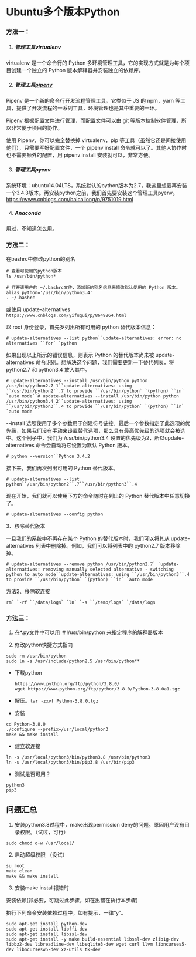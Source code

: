 # Ubuntu多个版本Python

### 方法一：

1. ##### 管理工具virtualenv

virtualenv 是一个命令行的 Python 多环境管理工具，它的实现方式就是为每个项目创建一个独立的 Python 版本解释器并安装独立的依赖库。

2. ##### 管理工具[pipenv](https://pipenv.kennethreitz.org/en/latest/)

Pipenv 是一个新的命令行开发流程管理工具。它类似于 JS 的 npm，yarn 等工具，提供了开发流程的一系列工具，环境管理也是其中重要的一环。

Pipenv 根据配置文件进行管理，而配置文件可以由 git 等版本控制软件管理，所以非常便于项目的协作。

使用 Pipenv，你可以完全替换掉 virtualenv，pip 等工具（虽然它还是间接使用他们），只需要写好配置文件，一个 pipenv install 命令就可以了。其他人协作时也不需要额外的配置，用 pipenv install 安装就可以，非常方便。

3. ##### 管理工具pyenv

系统环境：ubuntu14.04LTS，系统默认的python版本为2.7，我这里想要再安装一个3.4.3版本。再安装python之前，我们首先要安装这个管理工具pyenv。https://www.cnblogs.com/baicailong/p/9751019.html

4. ##### Anaconda 

用过，不知道怎么用。

### 方法二：

在bashrc中修改python的别名

```
# 查看可使用的python版本
ls /usr/bin/python*

# 打开该用户的 ~/.bashrc文件，添加新的别名信息来修改默认使用的 Python 版本。
alias python='/usr/bin/python3.4'
. ~/.bashrc
```

或使用 update-alternatives `https://www.cnblogs.com/yifugui/p/8649864.html`

以 root 身份登录，首先罗列出所有可用的 python 替代版本信息：

```
# update-alternatives --list python``update-alternatives: error: no alternatives ``for` `python
```

如果出现以上所示的错误信息，则表示 Python 的替代版本尚未被 update-alternatives 命令识别。想解决这个问题，我们需要更新一下替代列表，将 python2.7 和 python3.4 放入其中。

```
# update-alternatives --install /usr/bin/python python /usr/bin/python2.7 1``update-alternatives: using ``/usr/bin/python2``.7 to provide ``/usr/bin/python` `(python) ``in` `auto mode``# update-alternatives --install /usr/bin/python python /usr/bin/python3.4 2``update-alternatives: using ``/usr/bin/python3``.4 to provide ``/usr/bin/python` `(python) ``in` `auto mode
```

--install 选项使用了多个参数用于创建符号链接。最后一个参数指定了此选项的优先级，如果我们没有手动来设置替代选项，那么具有最高优先级的选项就会被选中。这个例子中，我们为 /usr/bin/python3.4 设置的优先级为2，所以update-alternatives 命令会自动将它设置为默认 Python 版本。

```
# python --version``Python 3.4.2
```

接下来，我们再次列出可用的 Python 替代版本。

```
# update-alternatives --list python``/usr/bin/python2``.7``/usr/bin/python3``.4
```

现在开始，我们就可以使用下方的命令随时在列出的 Python 替代版本中任意切换了。

```
# update-alternatives --config python
```

3、移除替代版本

一旦我们的系统中不再存在某个 Python 的替代版本时，我们可以将其从 update-alternatives 列表中删除掉。例如，我们可以将列表中的 python2.7 版本移除掉。

```
# update-alternatives --remove python /usr/bin/python2.7` `update-alternatives: removing manually selected alternative - switching python to auto mode``update-alternatives: using ``/usr/bin/python3``.4 to provide ``/usr/bin/python` `(python) ``in` `auto mode
```

方法2、移除软连接

```
rm` `-rf ``/data/logs` `ln` `-s ``/temp/logs` `/data/logs
```

### 方法三：

1. 在*.py文件中可以用 ＃!/usr/bin/python 来指定程序的解释器版本

2. 修改python快捷方式指向

```
sudo rm /usr/bin/python
sudo ln -s /usr/include/python2.5 /usr/bin/python**
```

* 下载python 

  ```
  https://www.python.org/ftp/python/3.8.0/
  wget https://www.python.org/ftp/python/3.8.0/Python-3.8.0a1.tgz
  ```

  

* 解压。`tar -zxvf Python-3.8.0.tgz`

* 安装

```
cd Python-3.8.0
./configure --prefix=/usr/local/python3
make && make install
```

* 建立软连接

```
ln -s /usr/local/python3/bin/python3.8 /usr/bin/python3
ln -s /usr/local/python3/bin/pip3.8 /usr/bin/pip3
```

* 测试是否可用？

```
python3
pip3
```



## 问题汇总

1. 安装python3.8过程中，make出现permission deny的问题。原因用户没有目录权限。（试过，可行）

`sudo chmod o+w /usr/local/`

2. 启动超级权限 （没试）

```
su root 
make clean
make && make install 
```

3. 安装make install报错时

安装依赖(非必要，可跳过此步骤，如在出错在执行本步骤)

执行下列命令安装依赖过程中，如有提示，一律“y”。

```
sudo apt-get install python-dev
sudo apt-get install libffi-dev
sudo apt-get install libssl-dev
sudo apt-get install -y make build-essential libssl-dev zlib1g-dev libbz2-dev libreadline-dev libsqlite3-dev wget curl llvm libncurses5-dev libncursesw5-dev xz-utils tk-dev
```